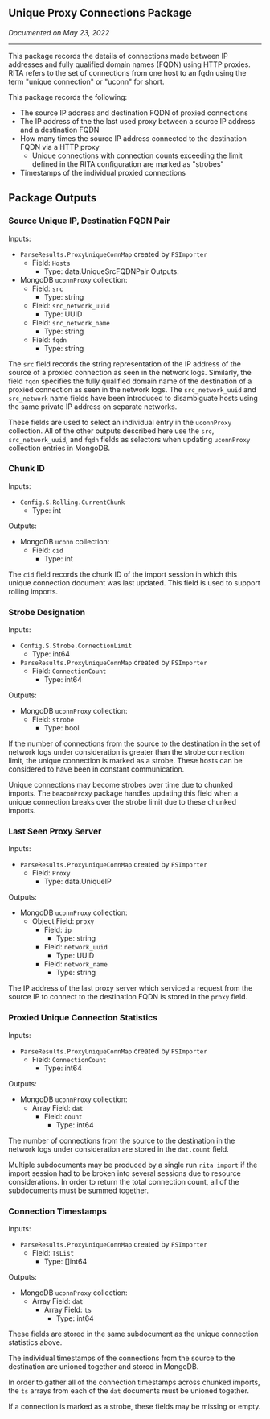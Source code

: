 ## Unique Proxy Connections Package

*Documented on May 23, 2022*

---
This package records the details of connections made between IP addresses and fully qualified domain names (FQDN) using HTTP proxies. RITA refers to the set of connections from one host to an fqdn using the term "unique connection" or "uconn" for short. 

This package records the following:
- The source IP address and destination FQDN of proxied connections
- The IP address of the the last used proxy between a source IP address and a destination FQDN
- How many times the source IP address connected to the destination FQDN via a HTTP proxy
    - Unique connections with connection counts exceeding the limit defined in the RITA configuration are marked as "strobes"
- Timestamps of the individual proxied connections

## Package Outputs

### Source Unique IP, Destination FQDN Pair
Inputs:
- `ParseResults.ProxyUniqueConnMap` created by `FSImporter`
    - Field: `Hosts`
        - Type: data.UniqueSrcFQDNPair
Outputs:
- MongoDB `uconnProxy` collection:
    - Field: `src`
        - Type: string
    - Field: `src_network_uuid`
        - Type: UUID
    - Field: `src_network_name`
        - Type: string
    - Field: `fqdn`
        - Type: string

The `src` field records the string representation of the IP address of the source of a proxied connection as seen in the network logs. Similarly, the field `fqdn` specifies the fully qualified domain name of the destination of a proxied connection as seen in the network logs. The `src_network_uuid` and `src_network` name fields have been introduced to disambiguate hosts using the same private IP address on separate networks. 

These fields are used to select an individual entry in the `uconnProxy` collection. All of the other outputs described here use the `src`, `src_network_uuid`, and `fqdn` fields as selectors when updating `uconnProxy` collection entries in MongoDB.

### Chunk ID
Inputs: 
- `Config.S.Rolling.CurrentChunk`
    - Type: int

Outputs:
- MongoDB `uconn` collection:
    - Field: `cid`
        - Type: int

The `cid` field records the chunk ID of the import session in which this unique connection document was last updated. This field is used to support rolling imports.

### Strobe Designation
Inputs: 
- `Config.S.Strobe.ConnectionLimit`
    - Type: int64
- `ParseResults.ProxyUniqueConnMap` created by `FSImporter`
    - Field: `ConnectionCount`
        - Type: int64

Outputs:
- MongoDB `uconnProxy` collection:
    - Field: `strobe`
        - Type: bool

If the number of connections from the source to the destination in the set of network logs under consideration is greater than the strobe connection limit, the unique connection is marked as a strobe. These hosts can be considered to have been in constant communication.

Unique connections may become strobes over time due to chunked imports. The `beaconProxy` package handles updating this field when a unique connection breaks over the strobe limit due to these chunked imports.

### Last Seen Proxy Server
Inputs:
- `ParseResults.ProxyUniqueConnMap` created by `FSImporter`
    - Field: `Proxy`
        - Type: data.UniqueIP

Outputs:
- MongoDB `uconnProxy` collection:
    - Object Field: `proxy`
        - Field: `ip`
            - Type: string
        - Field: `network_uuid`
            - Type: UUID
        - Field: `network_name`
            - Type: string

The IP address of the last proxy server which serviced a request from the source IP to connect to the destination FQDN is stored in the `proxy` field.

### Proxied Unique Connection Statistics
Inputs: 
- `ParseResults.ProxyUniqueConnMap` created by `FSImporter`
    - Field: `ConnectionCount`
        - Type: int64

Outputs:
- MongoDB `uconnProxy` collection:
    - Array Field: `dat`
        - Field: `count`
            - Type: int64

The number of connections from the source to the destination in the network logs under consideration are stored in the `dat.count` field. 

Multiple subdocuments may be produced by a single run `rita import` if the import session had to be broken into several sessions due to resource considerations. In order to return the total connection count, all of the subdocuments must be summed together. 

### Connection Timestamps
Inputs:
- `ParseResults.ProxyUniqueConnMap` created by `FSImporter`
    - Field: `TsList`
        - Type: []int64

Outputs:
- MongoDB `uconnProxy` collection:
    - Array Field: `dat`
        - Array Field: `ts`
            - Type: int64

These fields are stored in the same subdocument as the unique connection statistics above. 

The individual timestamps of the connections from the source to the destination are unioned together and stored in MongoDB. 

In order to gather all of the connection timestamps across chunked imports, the `ts` arrays from each of the `dat` documents must be unioned together. 

If a connection is marked as a strobe, these fields may be missing or empty.
